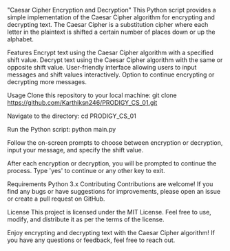 "Caesar Cipher Encryption and Decryption"
This Python script provides a simple implementation of the Caesar Cipher algorithm for encrypting and decrypting text. The Caesar Cipher is a substitution cipher where each letter in the plaintext is shifted a certain number of places down or up the alphabet.

Features
Encrypt text using the Caesar Cipher algorithm with a specified shift value.
Decrypt text using the Caesar Cipher algorithm with the same or opposite shift value.
User-friendly interface allowing users to input messages and shift values interactively.
Option to continue encrypting or decrypting more messages.

Usage
Clone this repository to your local machine:
git clone https://github.com/Karthiksn246/PRODIGY_CS_01.git

Navigate to the directory:
cd PRODIGY_CS_01

Run the Python script:
python main.py

Follow the on-screen prompts to choose between encryption or decryption, input your message, and specify the shift value.

After each encryption or decryption, you will be prompted to continue the process. Type 'yes' to continue or any other key to exit.

Requirements
Python 3.x
Contributing
Contributions are welcome! If you find any bugs or have suggestions for improvements, please open an issue or create a pull request on GitHub.

License
This project is licensed under the MIT License. Feel free to use, modify, and distribute it as per the terms of the license.

Enjoy encrypting and decrypting text with the Caesar Cipher algorithm! If you have any questions or feedback, feel free to reach out.






